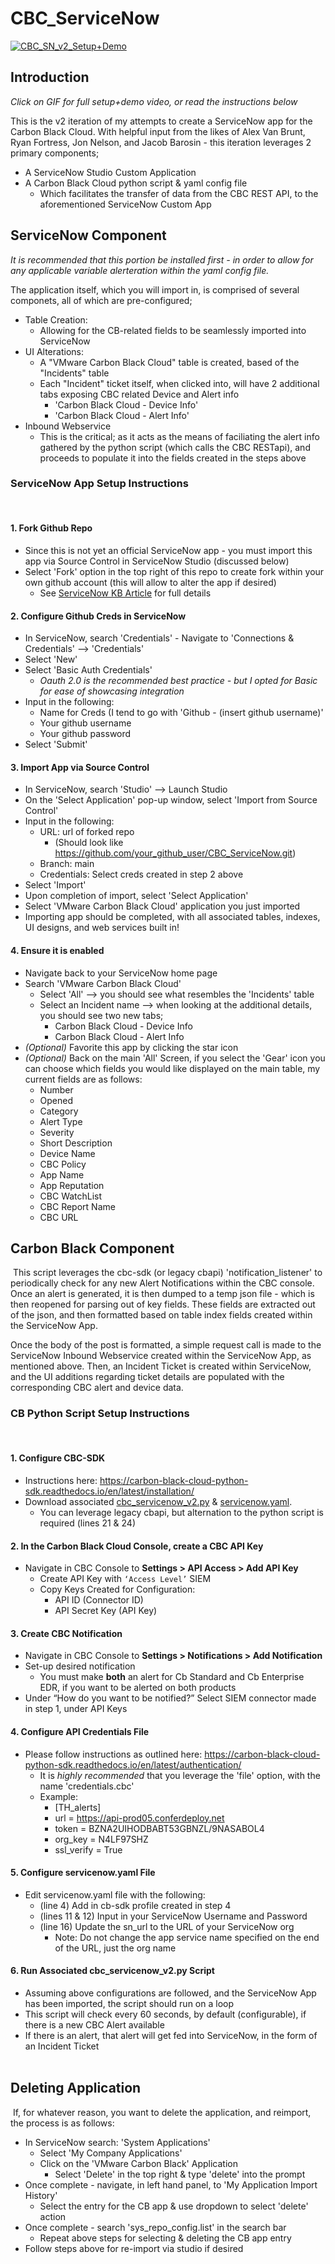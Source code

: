 # CBC_ServiceNow

[![CBC_SN_v2_Setup+Demo](https://j.gifs.com/K1PPDJ.gif)](https://youtu.be/c30jxm0XqZ8)
​

## Introduction

_Click on GIF for full setup+demo video, or read the instructions below_

This is the v2 iteration of my attempts to create a ServiceNow app for the Carbon Black Cloud. With helpful input from the likes of Alex Van Brunt, Ryan Fortress, Jon Nelson, and Jacob Barosin - this iteration leverages 2 primary components;
  * A ServiceNow Studio Custom Application 
  * A Carbon Black Cloud python script & yaml config file
    * Which facilitates the transfer of data from the CBC REST API, to the aforementioned ServiceNow Custom App
  
## ServiceNow Component

_It is recommended that this portion be installed first - in order to allow for any applicable variable alerteration within the yaml config file._

The application itself, which you will import in, is comprised of several componets, all of which are pre-configured;
  * Table Creation:
    * Allowing for the CB-related fields to be seamlessly imported into ServiceNow
  * UI Alterations:
    * A "VMware Carbon Black Cloud" table is created, based of the "Incidents" table
    * Each "Incident" ticket itself, when clicked into, will have 2 additional tabs exposing CBC related Device and Alert info
      * 'Carbon Black Cloud - Device Info'
      * 'Carbon Black Cloud - Alert Info'
  * Inbound Webservice
    * This is the critical; as it acts as the means of faciliating the alert info gathered by the python script (which calls the CBC RESTapi), and proceeds to populate it into the fields created in the steps above
​
### ServiceNow App Setup Instructions
​
#### 1. Fork Github Repo
 * Since this is not yet an official ServiceNow app - you must import this app via Source Control in ServiceNow Studio (discussed below)
 * Select 'Fork' option in the top right of this repo to create fork within your own github account (this will allow to alter the app if desired)
   *  See [ServiceNow KB Article](https://developer.servicenow.com/dev.do#!/learn/learning-plans/orlando/servicenow_application_developer/app_store_learnv2_serviceportal_orlando_exercise_fork_repository_and_import_application_for_the_creating_custom_widgets_module) for full details
   
#### 2. Configure Github Creds in ServiceNow
 * In ServiceNow, search 'Credentials' - Navigate to 'Connections & Credentials' --> 'Credentials'
 * Select 'New'
 * Select 'Basic Auth Credentials'
   * _Oauth 2.0 is the recommended best practice - but I opted for Basic for ease of showcasing integration_
 * Input in the following:
   * Name for Creds (I tend to go with 'Github - (insert github username)'
   * Your github username
   * Your github password
 * Select 'Submit'
 
#### 3. Import App via Source Control
 * In ServiceNow, search 'Studio' --> Launch Studio
 * On the 'Select Application' pop-up window, select 'Import from Source Control'
 * Input in the following:
   * URL: url of forked repo 
     * (Should look like https://github.com/your_github_user/CBC_ServiceNow.git)
   * Branch: main
   * Credentials: Select creds created in step 2 above
 * Select 'Import'
 * Upon completion of import, select 'Select Application'
 * Select 'VMware Carbon Black Cloud' application you just imported
 * Importing app should be completed, with all associated tables, indexes, UI designs, and web services built in!
 
#### 4. Ensure it is enabled
* Navigate back to your ServiceNow home page
* Search 'VMware Carbon Black Cloud'
  * Select 'All' --> you should see what resembles the 'Incidents' table
  * Select an Incident name --> when looking at the additional details, you should see two new tabs;
    * Carbon Black Cloud - Device Info
    * Carbon Black Cloud - Alert Info
 * _(Optional)_ Favorite this app by clicking the star icon
 * _(Optional)_ Back on the main 'All' Screen, if you select the 'Gear' icon you can choose which fields you would like displayed on the main table, my current fields are as follows:
   * Number
   * Opened
   * Category
   * Alert Type
   * Severity
   * Short Description
   * Device Name
   * CBC Policy
   * App Name
   * App Reputation
   * CBC WatchList
   * CBC Report Name
   * CBC URL
​    
## Carbon Black Component
​
This script leverages the cbc-sdk (or legacy cbapi) 'notification_listener' to periodically check for any new Alert Notifications within the CBC console. Once an alert is generated, it is then dumped to a temp json file - which is then reopened for parsing out of key fields. These fields are extracted out of the json, and then formatted based on table index fields created within the ServiceNow App.

Once the body of the post is formatted, a simple request call is made to the ServiceNow Inbound Webservice created within the ServiceNow App, as mentioned above. Then, an Incident Ticket is created within ServiceNow, and the UI additions regarding ticket details are populated with the corresponding CBC alert and device data.


### CB Python Script Setup Instructions
​
#### 1. Configure CBC-SDK  
 * Instructions here: https://carbon-black-cloud-python-sdk.readthedocs.io/en/latest/installation/
 * Download associated [cbc_servicenow_v2.py]() & [servicenow.yaml]().
    * You can leverage legacy cbapi, but alternation to the python script is required (lines 21 & 24) 
​
#### 2. In the Carbon Black Cloud Console, create a CBC API Key
 * Navigate in CBC Console to **Settings > API Access > Add API Key**
   * Create API Key with `‘Access Level’` SIEM
   * Copy Keys Created for Configuration:
      * API ID (Connector ID)
      * API Secret Key (API Key)
​
#### 3. Create CBC Notification
 * Navigate in CBC Console to **Settings > Notifications > Add Notification**
 * Set-up desired notification
   * You must make **both** an alert for Cb Standard and Cb Enterprise EDR, if you want to be alerted on both products
 * Under “How do you want to be notified?” Select SIEM connector made in step 1, under API Keys
​
#### 4. Configure API Credentials File
 * Please follow instructions as outlined here: https://carbon-black-cloud-python-sdk.readthedocs.io/en/latest/authentication/
   * It is _highly recommended_ that you leverage the 'file' option, with the name 'credentials.cbc'
   * Example:
      * [TH_alerts]
      * url = https://api-prod05.conferdeploy.net
      * token = BZNA2UIHODBABT53GBNZL/9NASABOL4
      * org_key = N4LF97SHZ
      * ssl_verify = True
​       
#### 5. Configure servicenow.yaml File
  * Edit servicenow.yaml file with the following:
    * (line 4) Add in cb-sdk profile created in step 4
    * (lines 11 & 12) Input in your ServiceNow Username and Password
    * (line 16) Update the sn_url to the URL of your ServiceNow org
      * Note: Do not change the app service name specified on the end of the URL, just the org name
 ​     
#### 6. Run Associated cbc_servicenow_v2.py Script
  * Assuming above configurations are followed, and the ServiceNow App has been imported, the script should run on a loop
  * This script will check every 60 seconds, by default (configurable), if there is a new CBC Alert available
  * If there is an alert, that alert will get fed into ServiceNow, in the form of an Incident Ticket     
​
## Deleting Application
​
If, for whatever reason, you want to delete the application, and reimport, the process is as follows:
 * In ServiceNow search: 'System Applications'
   * Select 'My Company Applications'
   * Click on the 'VMware Carbon Black' Application
     * Select 'Delete' in the top right & type 'delete' into the prompt
 * Once complete - navigate, in left hand panel, to 'My Application Import History'
   * Select the entry for the CB app & use dropdown to select 'delete' action
 * Once complete - search 'sys_repo_config.list' in the search bar
   * Repeat above steps for selecting & deleting the CB app entry
 * Follow steps above for re-import via studio if desired
